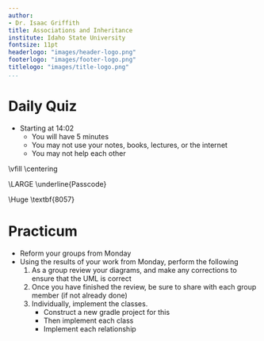 ```yaml
---
author:
- Dr. Isaac Griffith
title: Associations and Inheritance
institute: Idaho State University
fontsize: 11pt
headerlogo: "images/header-logo.png"
footerlogo: "images/footer-logo.png"
titlelogo: "images/title-logo.png"
...
```


# Daily Quiz

* Starting at 14:02
  - You will have 5 minutes
  - You may not use your notes, books, lectures, or the internet
  - You may not help each other

\vfill
\centering

\LARGE \underline{Passcode}

\Huge \textbf{8057}

# Practicum

* Reform your groups from Monday
* Using the results of your work from Monday, perform the following
  1. As a group review your diagrams, and make any corrections to ensure that the UML is correct
  2. Once you have finished the review, be sure to share with each group member (if not already done)
  3. Individually, implement the classes.
     - Construct a new gradle project for this
     - Then implement each class
     - Implement each relationship
